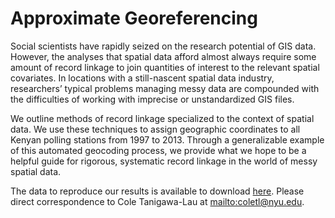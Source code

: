 # Approximate Georeferencing

Social scientists have rapidly seized on the research potential of GIS data. However, the analyses that spatial data afford almost always require some amount of record linkage to join quantities of interest to the relevant spatial covariates. In locations with a still-nascent spatial data industry, researchers’ typical problems managing messy data are compounded with the difficulties of working with imprecise or unstandardized GIS files.

We outline methods of record linkage specialized to the context of spatial data. We use these techniques to assign geographic coordinates to all Kenyan polling stations from 1997 to 2013. Through a generalizable example of this automated geocoding process, we provide what we hope to be a helpful guide for rigorous, systematic record linkage in the world of messy spatial data.

The data to reproduce our results is available to download [here](https://drive.google.com/drive/folders/0B8K1PQKTPN42bS1SUXpvSUNvNUU?usp=sharing). Please direct correspondence to Cole Tanigawa-Lau at <mailto:coletl@nyu.edu>.
